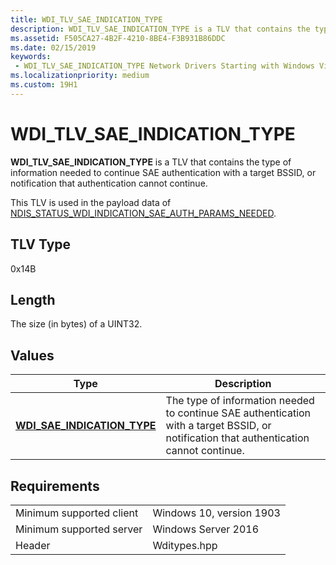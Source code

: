 ```yaml
---
title: WDI_TLV_SAE_INDICATION_TYPE
description: WDI_TLV_SAE_INDICATION_TYPE is a TLV that contains the type of information needed to continue SAE authentication with a target BSSID, or notification that authentication cannot continue.
ms.assetid: F505CA27-4B2F-4210-8BE4-F3B931B86DDC
ms.date: 02/15/2019
keywords:
 - WDI_TLV_SAE_INDICATION_TYPE Network Drivers Starting with Windows Vista
ms.localizationpriority: medium
ms.custom: 19H1
---
```


# WDI_TLV_SAE_INDICATION_TYPE

**WDI_TLV_SAE_INDICATION_TYPE** is a TLV that contains the type of information needed to continue SAE authentication with a target BSSID, or notification that authentication cannot continue.

This TLV is used in the payload data of [NDIS_STATUS_WDI_INDICATION_SAE_AUTH_PARAMS_NEEDED](ndis-status-wdi-indication-sae-auth-params-needed.md).

## TLV Type

0x14B

## Length

The size (in bytes) of a UINT32.

## Values

| Type | Description |
| --- | --- |
| [**WDI_SAE_INDICATION_TYPE**](https://docs.microsoft.com/windows-hardware/drivers/ddi/wditypes/ne-wditypes-_wdi_sae_indication_type) | The type of information needed to continue SAE authentication with a target BSSID, or notification that authentication cannot continue. |

## Requirements

|   |   |
| --- | --- |
| Minimum supported client | Windows 10, version 1903 |
| Minimum supported server | Windows Server 2016 |
| Header | Wditypes.hpp |
